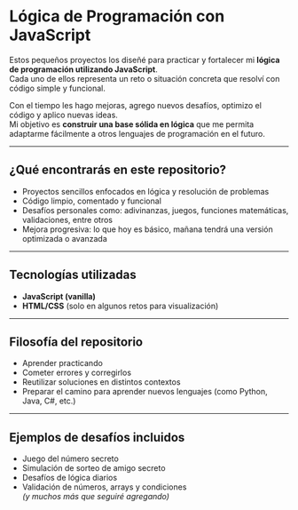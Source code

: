 # Lógica de Programación con JavaScript

Estos pequeños proyectos los diseñé para practicar y fortalecer mi **lógica de programación utilizando JavaScript**.  
Cada uno de ellos representa un reto o situación concreta que resolví con código simple y funcional.

Con el tiempo les hago mejoras, agrego nuevos desafíos, optimizo el código y aplico nuevas ideas.  
Mi objetivo es **construir una base sólida en lógica** que me permita adaptarme fácilmente a otros lenguajes de programación en el futuro.

---

## ¿Qué encontrarás en este repositorio?

- Proyectos sencillos enfocados en lógica y resolución de problemas
- Código limpio, comentado y funcional
- Desafíos personales como: adivinanzas, juegos, funciones matemáticas, validaciones, entre otros
- Mejora progresiva: lo que hoy es básico, mañana tendrá una versión optimizada o avanzada

---

## Tecnologías utilizadas

- **JavaScript (vanilla)**  
- **HTML/CSS** (solo en algunos retos para visualización)  

---

## Filosofía del repositorio

- Aprender practicando
- Cometer errores y corregirlos
- Reutilizar soluciones en distintos contextos
- Preparar el camino para aprender nuevos lenguajes (como Python, Java, C#, etc.)

---

## Ejemplos de desafíos incluidos

- Juego del número secreto  
- Simulación de sorteo de amigo secreto  
- Desafíos de lógica diarios  
- Validación de números, arrays y condiciones  
*(y muchos más que seguiré agregando)*
